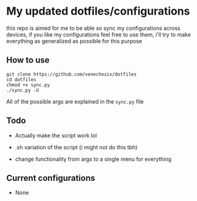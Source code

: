# My updated dotfiles/configurations

this repo is aimed for me to be able so sync my configurations across devices, 
if you like my configurations feel free to use them,
i'll try to make everything as generalized as possible for this purpose


## How to use

```shell
git clone https://github.com/venechozix/dotfiles
cd dotfiles
chmod +x sync.py
./sync.py -U
```

All of the possible args are explained in the `sync.py` file

## Todo

- Actually make the script work lol

- .sh variation of the script (i might not do this tbh)

- change functionality from args to a single menu for everything

## Current configurations

- None


